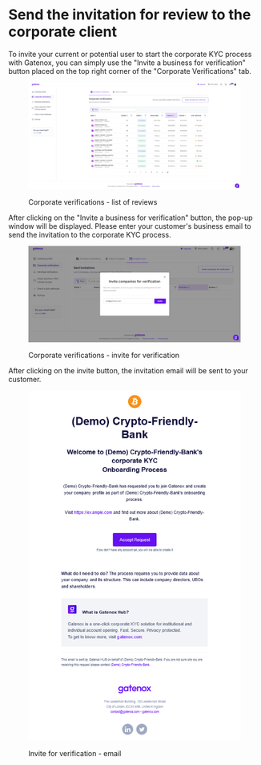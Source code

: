 # Send the invitation for review to the corporate client

To invite your current or potential user to start the corporate KYC process with Gatenox, you can simply use the "Invite a business for verification" button placed on the top right corner of the "Corporate Verifications" tab.

<figure><img src="../../.gitbook/assets/Corporate verifications - compliance verification (3).png" alt="Verifications - list of reviews"><figcaption><p>Corporate verifications - list of reviews</p></figcaption></figure>

After clicking on the "Invite a business for verification" button, the pop-up window will be displayed. Please enter your customer's business email to send the invitation to the corporate KYC process.

<figure><img src="../../.gitbook/assets/Corporate verifications - new invite.png" alt="Verifications - invite for verification"><figcaption><p>Corporate verifications - invite for verification</p></figcaption></figure>

After clicking on the invite button, the invitation email will be sent to your customer.

<figure><img src="../../.gitbook/assets/email_invitation.png" alt="Invite for verification - email"><figcaption><p>Invite for verification - email</p></figcaption></figure>
